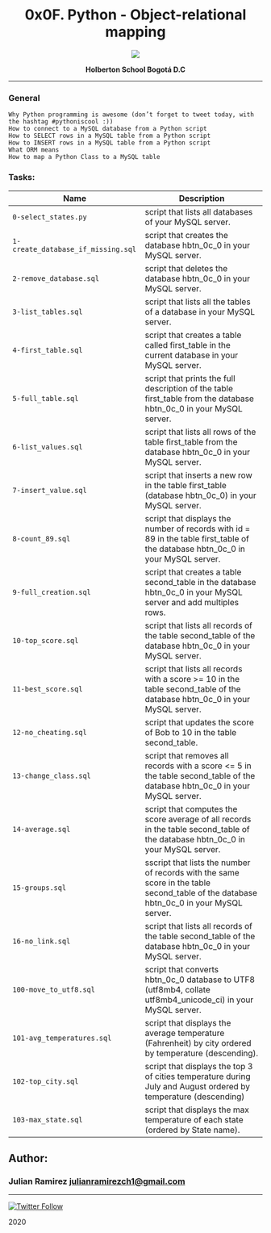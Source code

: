 <H1 align="center"> 0x0F. Python - Object-relational mapping </H1>

<p align="center">
   <a href="https://www.python.org/"><img src="https://www.python.org/static/img/python-logo.png" /></a>

<p align="center"> 
   <b>Holberton School Bogotá D.C</b>
                
----
<H3> General </H3>
   
    Why Python programming is awesome (don’t forget to tweet today, with the hashtag #pythoniscool :))
    How to connect to a MySQL database from a Python script
    How to SELECT rows in a MySQL table from a Python script
    How to INSERT rows in a MySQL table from a Python script
    What ORM means
    How to map a Python Class to a MySQL table



### Tasks:

| Name | Description                    |
| ------------- | ------------------------------ |
| `0-select_states.py`      | script that lists all databases of your MySQL server.      |
| `1-create_database_if_missing.sql`   | script that creates the database hbtn_0c_0 in your MySQL server.   |
| `2-remove_database.sql`      | script that deletes the database hbtn_0c_0 in your MySQL server.      |
| `3-list_tables.sql`      | script that lists all the tables of a database in your MySQL server.       |
| `4-first_table.sql`      |script that creates a table called first_table in the current database in your MySQL server.     |
| `5-full_table.sql`      | script that prints the full description of the table first_table from the database hbtn_0c_0 in your MySQL server.      |
| `6-list_values.sql`      | script that lists all rows of the table first_table from the database hbtn_0c_0 in your MySQL server.       |
| `7-insert_value.sql`      |  script that inserts a new row in the table first_table (database hbtn_0c_0) in your MySQL server.      |
| `8-count_89.sql`      | script that displays the number of records with id = 89 in the table first_table of the database hbtn_0c_0 in your MySQL server.        |
| `9-full_creation.sql`      | script that creates a table second_table in the database hbtn_0c_0 in your MySQL server and add multiples rows.       |
| `10-top_score.sql`      |  script that lists all records of the table second_table of the database hbtn_0c_0 in your MySQL server.|
| `11-best_score.sql`      | script that lists all records with a score >= 10 in the table second_table of the database hbtn_0c_0 in your MySQL server.        |
| `12-no_cheating.sql`      | script that updates the score of Bob to 10 in the table second_table.       |
| `13-change_class.sql`      |  script that removes all records with a score <= 5 in the table second_table of the database hbtn_0c_0 in your MySQL server.|
| `14-average.sql`      | script that computes the score average of all records in the table second_table of the database hbtn_0c_0 in your MySQL server.       |
| `15-groups.sql`      | sscript that lists the number of records with the same score in the table second_table of the database hbtn_0c_0 in your MySQL server.       |
| `16-no_link.sql`      |  script that lists all records of the table second_table of the database hbtn_0c_0 in your MySQL server.|
| `100-move_to_utf8.sql`      | script that converts hbtn_0c_0 database to UTF8 (utf8mb4, collate utf8mb4_unicode_ci) in your MySQL server.      |
| `101-avg_temperatures.sql`      | script that displays the average temperature (Fahrenheit) by city ordered by temperature (descending). |
| `102-top_city.sql`      | script that displays the top 3 of cities temperature during July and August ordered by temperature (descending) |
| `103-max_state.sql`      | script that displays the max temperature of each state (ordered by State name).|

## Author: 
### Julian Ramirez <julianramirezch1@gmail.com>
----
[![Twitter Follow](https://img.shields.io/twitter/follow/JulianR_30.svg?style=social&label=Follow)](https://twitter.com/JulianR_30)

2020